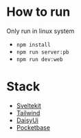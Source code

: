 # How to run

Only run in linux system

- `npm install`
- `npm run server:pb`
- `npm run dev:web`

# Stack

- [Sveltekit](https://kit.svelte.dev/)
- [Tailwind](https://tailwindcss.com/)
- [DaisyUi](https://daisyui.com/)
- [Pocketbase](https://pocketbase.io/)
